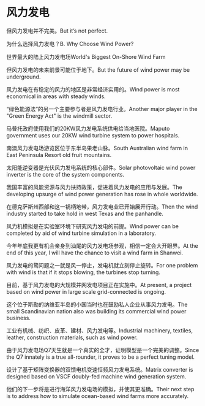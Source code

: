 # 风力发电

<p><span class="chinese">但风力发电并不完美。</span><span class="english">But it’s not perfect.</span></p>

<p><span class="chinese">为什么选择风力发电？</span><span class="english">B. Why Choose Wind Power?</span></p>

<p><span class="chinese">世界最大的陆上风力发电场</span><span class="english">World's Biggest On-Shore Wind Farm</span></p>

<p><span class="chinese">但风力发电的未来前景可能位于地下。</span><span class="english">But the future of wind power may be underground.</span></p>

<p><span class="chinese">风力发电在有稳定的风力的地区是非常经济实用的。</span><span class="english">Wind power is most economical in areas with steady winds.</span></p>

<p><span class="chinese">“绿色能源法”的另一个主要参与者是风力发电行业。</span><span class="english">Another major player in the "Green Energy Act" is the windmill sector.</span></p>

<p><span class="chinese">马普托政府使用我们的20KW风力发电系统供电给当地医院。</span><span class="english">Maputo government uses our 20KW wind turbine system to power hospitals.</span></p>

<p><span class="chinese">南澳风力发电场游览区位于东半岛果老山脉。</span><span class="english">South Australian wind farm in East Peninsula Resort old fruit mountains.</span></p>

<p><span class="chinese">太阳能逆变器是光伏风力发电系统的核心部件。</span><span class="english">Solar photovoltaic wind power inverter is the core of the system components.</span></p>

<p><span class="chinese">我国丰富的风能资源与风力扶持政策，促进着风力发电的应用与发展。</span><span class="english">The developing upsurge of wind power generation has rose in whole worldwide.</span></p>

<p><span class="chinese">在德克萨斯州西部和这一锅柄地带，风力发电业已开始展开行动。</span><span class="english">Then the wind industry started to take hold in west Texas and the panhandle.</span></p>

<p><span class="chinese">风力机模拟是在实验室环境下研究风力发电的前提。</span><span class="english">Wind power can be completed by aid of wind turbine simulation in a laboratory.</span></p>

<p><span class="chinese">今年年底我更有机会亲身到汕尾的风力发电场参观，相信一定会大开眼界。</span><span class="english">At the end of this year, I will have the chance to visit a wind farm in Shanwei.</span></p>

<p><span class="chinese">风力发电的鹜问题之一就是风一停止，发电机就立刻停止旋转。</span><span class="english">For one problem with wind is that if it stops blowing, the turbines stop turning.</span></p>

<p><span class="chinese">目前，基于风力发电的大规模并网发电项目正在实施中。</span><span class="english">At present, a project based on wind power in large scale grid-connected is ongoing.</span></p>

<p><span class="chinese">这个位于斯勘的纳维亚半岛的小国当时也在鼓励私人企业从事风力发电。</span><span class="english">The small Scandinavian nation also was building its commercial wind power business.</span></p>

<p><span class="chinese">工业有机械、纺织、皮革、建材、风力发电等。</span><span class="english">Industrial machinery, textiles, leather, construction materials, such as wind power.</span></p>

<p><span class="chinese">由于风力发电场Q7天生就是一个真实的全才，证明模型是一个完美的调整。</span><span class="english">Since the Q7 innately is a true all-rounder, it proves to be a perfect tuning model.</span></p>

<p><span class="chinese">设计了基于矩阵变换器的双馈电机变速恒频风力发电系统。</span><span class="english">Matrix converter is designed based on VSCF doubly-fed machine wind generation system.</span></p>

<p><span class="chinese">他们的下一步将是进行海洋风力发电场的模拟，并使其更准确。</span><span class="english">Their next step is to address how to simulate ocean-based wind farms more accurately.</span></p>

